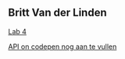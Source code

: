 ## Britt Van der Linden
 
[Lab 4](https://github.com/Britt-bit/2imd-webtech3-lab4)

[API on codepen nog aan te vullen]( )